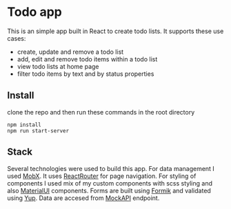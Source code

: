 # Todo app

This is an simple app built in React to create todo lists. It supports these use cases:

- create, update and remove a todo list
- add, edit and remove todo items within a todo list
- view todo lists at home page
- filter todo items by text and by status properties

## Install

clone the repo and then run these commands in the root directory

```
npm install
npm run start-server
```

## Stack

Several technologies were used to build this app. For data management I used [MobX](https://mobx.js.org/README.html). It uses
[ReactRouter](https://reactrouter.com/en/main) for page navigation. For styling of components I used mix of my custom components with scss
styling and also [MaterialUI](https://mui.com/core/) components. Forms are built using [Formik](https://formik.org/docs/api/formik) and
validated using [Yup](https://www.npmjs.com/package/yup). Data are accesed from [MockAPI](https://mockapi.io/) endpoint.
